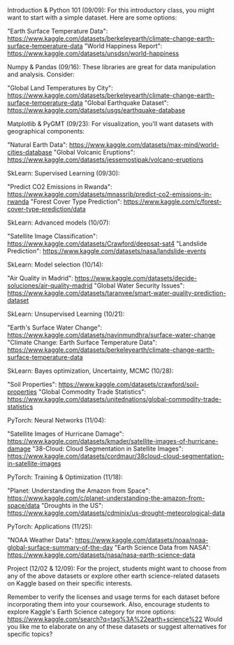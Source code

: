 Introduction & Python 101 (09/09):
For this introductory class, you might want to start with a simple dataset. Here are some options:

"Earth Surface Temperature Data": https://www.kaggle.com/datasets/berkeleyearth/climate-change-earth-surface-temperature-data
"World Happiness Report": https://www.kaggle.com/datasets/unsdsn/world-happiness


Numpy & Pandas (09/16):
These libraries are great for data manipulation and analysis. Consider:

"Global Land Temperatures by City": https://www.kaggle.com/datasets/berkeleyearth/climate-change-earth-surface-temperature-data
"Global Earthquake Dataset": https://www.kaggle.com/datasets/usgs/earthquake-database


Matplotlib & PyGMT (09/23):
For visualization, you'll want datasets with geographical components:

"Natural Earth Data": https://www.kaggle.com/datasets/max-mind/world-cities-database
"Global Volcanic Eruptions": https://www.kaggle.com/datasets/jessemostipak/volcano-eruptions


SkLearn: Supervised Learning (09/30):

"Predict CO2 Emissions in Rwanda": https://www.kaggle.com/datasets/mnassrib/predict-co2-emissions-in-rwanda
"Forest Cover Type Prediction": https://www.kaggle.com/c/forest-cover-type-prediction/data


SkLearn: Advanced models (10/07):

"Satellite Image Classification": https://www.kaggle.com/datasets/Crawford/deepsat-sat4
"Landslide Prediction": https://www.kaggle.com/datasets/nasa/landslide-events


SkLearn: Model selection (10/14):

"Air Quality in Madrid": https://www.kaggle.com/datasets/decide-soluciones/air-quality-madrid
"Global Water Security Issues": https://www.kaggle.com/datasets/taranvee/smart-water-quality-prediction-dataset


SkLearn: Unsupervised Learning (10/21):

"Earth's Surface Water Change": https://www.kaggle.com/datasets/navinmundhra/surface-water-change
"Climate Change: Earth Surface Temperature Data": https://www.kaggle.com/datasets/berkeleyearth/climate-change-earth-surface-temperature-data


SkLearn: Bayes optimization, Uncertainty, MCMC (10/28):

"Soil Properties": https://www.kaggle.com/datasets/crawford/soil-properties
"Global Commodity Trade Statistics": https://www.kaggle.com/datasets/unitednations/global-commodity-trade-statistics


PyTorch: Neural Networks (11/04):

"Satellite Images of Hurricane Damage": https://www.kaggle.com/datasets/kmader/satellite-images-of-hurricane-damage
"38-Cloud: Cloud Segmentation in Satellite Images": https://www.kaggle.com/datasets/cordmaur/38cloud-cloud-segmentation-in-satellite-images


PyTorch: Training & Optimization (11/18):

"Planet: Understanding the Amazon from Space": https://www.kaggle.com/c/planet-understanding-the-amazon-from-space/data
"Droughts in the US": https://www.kaggle.com/datasets/cdminix/us-drought-meteorological-data


PyTorch: Applications (11/25):

"NOAA Weather Data": https://www.kaggle.com/datasets/noaa/noaa-global-surface-summary-of-the-day
"Earth Science Data from NASA": https://www.kaggle.com/datasets/nasa/nasa-earth-science-data


Project (12/02 & 12/09):
For the project, students might want to choose from any of the above datasets or explore other earth science-related datasets on Kaggle based on their specific interests.

Remember to verify the licenses and usage terms for each dataset before incorporating them into your coursework. Also, encourage students to explore Kaggle's Earth Science category for more options: https://www.kaggle.com/search?q=tag%3A%22earth+science%22
Would you like me to elaborate on any of these datasets or suggest alternatives for specific topics?